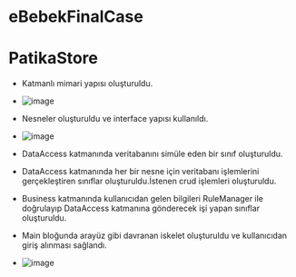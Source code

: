 # eBebekFinalCase

# PatikaStore

 - Katmanlı mimari yapısı oluşturuldu.
 - ![image](https://user-images.githubusercontent.com/77693665/202917986-826706ee-e12f-4570-8fee-2cbc5fb0db79.png)

 - Nesneler oluşturuldu ve interface yapısı kullanıldı.
 - ![image](https://user-images.githubusercontent.com/77693665/202918024-d2c93800-907a-4cac-9739-b498ac2e9f87.png)

 - DataAccess katmanında veritabanını simüle eden bir sınıf oluşturuldu.
 - DataAccess katmanında her bir nesne için veritabanı işlemlerini gerçekleştiren sınıflar oluşturuldu.İstenen crud işlemleri oluşturuldu.
 - Business katmanında kullanıcıdan gelen bilgileri RuleManager ile doğrulayıp DataAccess katmanına gönderecek işi yapan sınıflar oluşturuldu.
 - Main bloğunda arayüz gibi davranan iskelet oluşturuldu ve kullanıcıdan giriş alınması sağlandı.
 - ![image](https://user-images.githubusercontent.com/77693665/202918106-141fb3a1-cf2c-43d2-a4cf-34b22983ad59.png)

 
 
